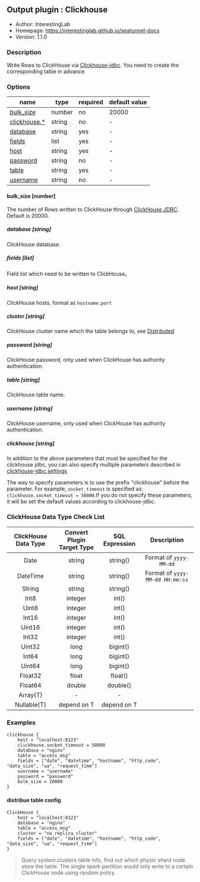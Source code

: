 ## Output plugin : Clickhouse

* Author: InterestingLab
* Homepage: https://interestinglab.github.io/seatunnel-docs
* Version: 1.1.0

### Description

Write Rows to ClickHouse via [Clickhouse-jdbc](https://github.com/yandex/clickhouse-jdbc). You need to create the corresponding table in advance.


### Options

| name | type | required | default value |
| --- | --- | --- | --- |
| [bulk_size](#bulk_size-number) | number| no |20000|
| [clickhouse.*](#clickhouse-string) | string | no | - |
| [database](#database-string) | string |yes|-|
| [fields](#fields-list) | list | yes |-|
| [host](#host-string) | string | yes |-|
| [password](#password-string) | string | no |-|
| [table](#table-string) | string | yes |-|
| [username](#username-string) | string | no |-|

#### bulk_size [number]

The number of Rows written to ClickHouse through [ClickHouse JDBC](https://github.com/yandex/clickhouse-jdbc). Default is 20000.

##### database [string]

ClickHouse database.

##### fields [list]

Field list which need to be written to ClickHouse。

##### host [string]

ClickHouse hosts, format as `hostname:port`

##### cluster [string]

ClickHouse cluster name which the table belongs to, see [Distributed](https://clickhouse.tech/docs/en/operations/table_engines/distributed/)

##### password [string]

ClickHouse password, only used when ClickHouse has authority authentication.

##### table [string]

ClickHouse table name.

##### username [string]

ClickHouse username, only used when ClickHouse has authority authentication.

##### clickhouse [string]

In addition to the above parameters that must be specified for the clickhouse jdbc, you can also specify multiple parameters described in [clickhouse-jdbc settings](https://github.com/ClickHouse/clickhouse-jdbc/blob/master/clickhouse-jdbc/src/main/java/ru/yandex/clickhouse/settings/ClickHouseProperties.java)

The way to specify parameters is to use the prefix "clickhouse" before the parameter. For example, `socket_timeout` is specified as: `clickhouse.socket_timeout = 50000`.If you do not specify these parameters, it will be set the default values according to clickhouse-jdbc.


### ClickHouse Data Type Check List


|ClickHouse Data Type|Convert Plugin Target Type|SQL Expression| Description |
| :---: | :---: | :---:| :---:|
|Date| string| string()|Format of `yyyy-MM-dd`|
|DateTime| string| string()|Format of `yyyy-MM-dd HH:mm:ss`|
|String| string| string()||
|Int8| integer| int()||
|Uint8| integer| int()||
|Int16| integer| int()||
|Uint16| integer| int()||
|Int32| integer| int()||
|Uint32| long| bigint()||
|Int64| long| bigint()||
|Uint64| long| bigint()||
|Float32| float| float()||
|Float64| double| double()||
|Array(T)|-|-|
|Nullable(T)|depend on T|depend on T||

### Examples

```
clickhouse {
    host = "localhost:8123"
    clickhouse.socket_timeout = 50000
    database = "nginx"
    table = "access_msg"
    fields = ["date", "datetime", "hostname", "http_code", "data_size", "ua", "request_time"]
    username = "username"
    password = "password"
    bulk_size = 20000
}
```

#### distribue table config
```
ClickHouse {
    host = "localhost:8123"
    database = "nginx"
    table = "access_msg"
    cluster = "no_replica_cluster"
    fields = ["date", "datetime", "hostname", "http_code", "data_size", "ua", "request_time"]
}
```
> Query system.clusters table info, find out which physic shard node store the table. The single spark partition would only write to a certain ClickHouse node using random policy. 
